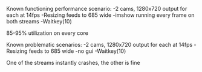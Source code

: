 Known functioning performance scenario:
-2 cams, 1280x720 output for each at 14fps
-Resizing feeds to 685 wide
-imshow running every frame on both streams
-Waitkey(10)

85-95% utilization on every core

Known problematic scenarios:
-2 cams, 1280x720 output for each at 14fps
-Resizing feeds to 685 wide
-no gui
-Waitkey(10)

One of the streams instantly crashes, the other is fine